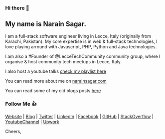 ### Hi there 👋

## My name is Narain Sagar. 

I am a full-stack software engineer living in Lecce, Italy (originally from Karachi, Pakistan). My core expertise is in web & full-stack technologies, I love playing arround with Javascript, PHP, Python and Java technologies. 

I am also a #Founder of @LecceTechCommunity community group, where I organise & host community tech meetups in Lecce, Italy.

I also host a youtube talks [check my playlist here](https://www.youtube.com/playlist?list=PLFld3mk5ceA491_BvFezzofF20BOtxBwI)

You can read more about me on [narainsagar.com](http://narainsagar.com)

You can read some of my old blogs posts [here](http://narainsagar.com/blog)

### Follow Me 👍

[Website](http://narainsagar.com) | 
[Blog](http://narainsagar.com/blog) | 
[Twitter](https://twitter.com/narainsagar) | 
[LinkedIn](https://www.linkedin.com/pk/narainsagar) | 
[Facebook](https://facebook.com/NarainSagarPage) | 
[GitHub](https://github.com/narainsagar) | 
[StackOverflow](https://www.stackoverflow.com/users/5228251/narainsagar) | 
[YoutubeChannel](https://www.youtube.com/channel/UC-akHWBnkhupW-KnbGZFJkg) | 
[Upwork](https://www.upwork.com/freelancers/~01050a14629af3bda8)

Cheers,

<!--
**narainsagar/narainsagar** is a ✨ _special_ ✨ repository because its `README.md` (this file) appears on your GitHub profile.

Here are some ideas to get you started:

- 🔭 I’m currently working on ...
- 🌱 I’m currently learning ...
- 👯 I’m looking to collaborate on ...
- 🤔 I’m looking for help with ...
- 💬 Ask me about ...
- 📫 How to reach me: ...
- 😄 Pronouns: ...
- ⚡ Fun fact: ...
-->
